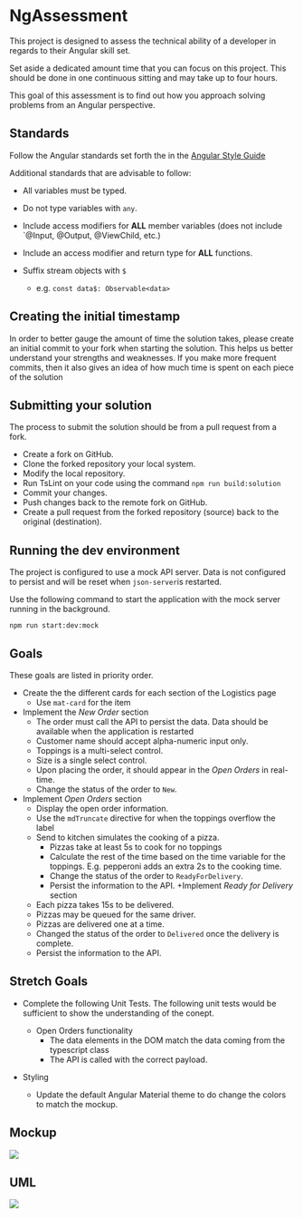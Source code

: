 # NgAssessment

This project is designed to assess the technical ability of a developer in regards to their Angular skill set.

Set aside a dedicated amount time that you can focus on this project. This should be done in one continuous sitting and may take up to four hours.

This goal of this assessment is to find out how you approach solving problems from an Angular perspective.


## Standards
Follow the Angular standards set forth the in the [Angular Style Guide](https://angular.io/guide/styleguide)

Additional standards that are advisable to follow:
+ All variables must be typed.
+ Do not type variables with `any`.
+ Include access modifiers for **ALL** member variables (does not include `@Input, @Output, @ViewChild, etc.)

+ Include an access modifier and return type for **ALL** functions.

+ Suffix stream objects with `$`
	+ e.g. `const data$: Observable<data>`

## Creating the initial timestamp
In order to better gauge the amount of time the solution takes, please create an initial commit to your fork when starting the solution.
This helps us better understand your strengths and weaknesses. If you make more frequent commits, then it also gives an idea of how much time is spent on each piece of the solution

## Submitting your solution
The process to submit the solution should be from a pull request from a fork.

+ Create a fork on GitHub.
+ Clone the forked repository your local system.
+ Modify the local repository.
+ Run TsLint on your code using the command `npm run build:solution`
+ Commit your changes.
+ Push changes back to the remote fork on GitHub.
+ Create a pull request from the forked repository (source) back to the original (destination).

## Running the dev environment

The project is configured to use a mock API server. Data is not configured to persist and will be reset 
when `json-server`is restarted.

Use the following command to start the application with the mock server running in the background.

`npm run start:dev:mock`

## Goals
These goals are listed in priority order.
+ Create the the different cards for each section of the Logistics page
    + Use `mat-card` for the item
+ Implement the *New Order* section
    + The order must call the API to persist the data. Data should be available when the application is restarted
    + Customer name should accept alpha-numeric input only.
    + Toppings is a multi-select control.
    + Size is a single select control.
    + Upon placing the order, it should appear in the *Open Orders* in real-time.
    + Change the status of the order to `New`.
+ Implement *Open Orders* section
    + Display the open order information.
    + Use the `mdTruncate` directive for when the toppings overflow the label
    + Send to kitchen simulates the cooking of a pizza.
        + Pizzas take at least 5s to cook for no toppings
        + Calculate the rest of the time based on the time variable for the toppings. E.g. pepperoni adds an extra 2s to the cooking time.
        + Change the status of the order to `ReadyForDelivery`.
        + Persist the information to the API.
+Implement *Ready for Delivery* section
    + Each pizza takes 15s to be delivered.
    + Pizzas may be queued for the same driver.
    + Pizzas are delivered one at a time.
    + Changed the status of the order to `Delivered` once the delivery is complete.
    + Persist the information to the API.
    
## Stretch Goals

+ Complete the following Unit Tests. The following unit tests would be sufficient to show the understanding of the conept.
    + Open Orders functionality
        + The data elements in the DOM match the data coming from the typescript class
        + The API is called with the correct payload.
        
+ Styling
    + Update the default Angular Material theme to do change the colors to match the mockup.
    
## Mockup
![](./screenshots/mockup.png)

## UML
![](./screenshots/uml.png)
